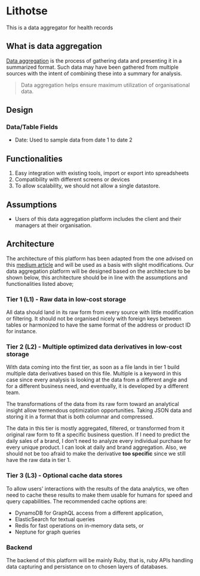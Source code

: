 # Lithotse

This is a data aggregator for health records

## What is data aggregation

[Data aggregation](https://www.import.io/post/what-is-data-aggregation-industry-examples/) is the process of gathering 
data and presenting it in a summarized format. Such data may have been gathered from multiple sources with the intent of
combining these into a summary for analysis.

> Data aggregation helps ensure maximum utilization of organisational data.

## Design

### Data/Table Fields

* Date: Used to sample data from date 1 to date 2

## Functionalities

1. Easy integration with existing tools, import or export into spreadsheets
2. Compatibility with different screens or devices
3. To allow scalability, we should not allow a single datastore.

## Assumptions

* Users of this data aggregation platform includes the client and their managers at their organisation.

## Architecture

The architecture of this platform has been adapted from the one advised on this [medium
article](https://medium.com/@guyernest/building-a-successful-modern-data-analytics-platform-in-the-cloud-4be1946b9cf5)
and will be used as a basis with slight modifications.
Our data aggregation platform will be designed based on the architecture to be shown below, this architecture should be
in line with the assumptions and functionalities listed above;

### Tier 1 (L1) - Raw data in low-cost storage

All data should land in its raw form from every source with little modification or filtering. It should not be organised
nicely with foreign keys between tables or harmonized to have the same format of the address or product ID for instance.

### Tier 2 (L2) - Multiple optimized data derivatives in low-cost storage

With data coming into the first tier, as soon as a file lands in tier 1 build multiple data derivatives based on this file. 
Multiple is a keyword in this case since every analysis is looking at the data from a  different angle and for a
different business need, and eventually, it is developed by a different team.

The transformations of the data from its raw form toward an analytical insight allow tremendous optimization
opportunities. Taking JSON data and storing it in a format that is both columnar and compressed.

The data in this tier is mostly aggregated, filtered, or transformed from it original raw form to fit a specific
business question. If I need to predict the daily sales of a brand, I don’t need to analyze every individual purchase
for every unique product. I can look at daily and brand aggregation. Also, we should not be too afraid to make the
derivative **too specific** since we still have the raw data in tier 1.

### Tier 3 (L3) - Optional cache data stores

To allow users' interactions with the results of the data analytics, we often need to cache these results to make them
usable for humans for speed and query capabilities. The recommended cache options are:

* DynamoDB for GraphQL access from a different application,
* ElasticSearch for textual queries
* Redis for fast operations on in-memory data sets, or
* Neptune for graph queries

### Backend

The backend of this platform will be mainly Ruby, that is, ruby APIs handling data capturing and persistance on to
chosen layers of databases.

